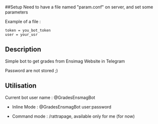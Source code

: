 ##Setup
Need to have a file named "param.conf" on server, and set some parameters

Example of a file :

```
token = you_bot_token
user = your_usr
```

## Description

Simple bot to get grades from Ensimag Website in Telegram

Password are not stored ;)

## Utilisation

Current bot user name : @GradesEnsmagBot

* Inline Mode : @GradesEnsmagBot user:password

* Command mode : /rattrapage, available only for me (for now)
